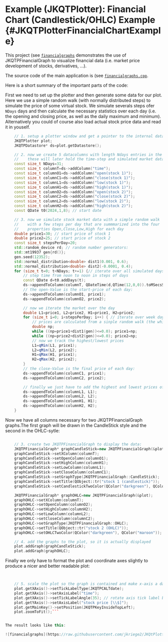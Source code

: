 # Example (JKQTPlotter): Financial Chart (Candlestick/OHLC) Example                                      {#JKQTPlotterFinancialChartExample}


This project (see [`financialgraphs`](https://github.com/jkriege2/JKQtPlotter/tree/master/examples/financialgraphs) demonstrates the use of JKQTPFinancialGraph to visualize financial data (i.e. market price development of stocks, derivatives, ...). 

The source code of the main application is (see [`financialgraphs.cpp`](https://github.com/jkriege2/JKQtPlotter/tree/master/examples/financialgraphs/financialgraphs.cpp).

Here is a short summary of the important parts of the code:


First we need to set up the plotter and then generate some data for our plot. Here we use a simple random walk (with normally distributed steps) to simulate the price of some virtual stock. We simulate severals steps ofer <code>NDays</code> days and then calculate the necessary statistics over each day (i.e. the opening and closing price, as well as the daily maximum and minimum). Alternatively you could of course also load actual stock price data and read it in youself.

```.cpp
    // 1. setup a plotter window and get a pointer to the internal datastore (for convenience)
    JKQTPlotter plot;
    JKQTPDatastore* ds=plot.getDatastore();

    // 2. now we create 5 datacolumns with length Ndays entries in the datastore
    //    these will later hold the time-step and simulated market data of two stocks
    const size_t NDays=31;
    const size_t columnT=ds->addColumn("time");
    const size_t columnO1=ds->addColumn("open(stock 1)");
    const size_t columnC1=ds->addColumn("close(stock 1)");
    const size_t columnL1=ds->addColumn("low(stock 1)");
    const size_t columnH1=ds->addColumn("high(stock 1)");
    const size_t columnO2=ds->addColumn("open(stock 2)");
    const size_t columnC2=ds->addColumn("close(stock 2)");
    const size_t columnL2=ds->addColumn("low(stock 2)");
    const size_t columnH2=ds->addColumn("high(stock 2)");
    const QDate t0(2024,1,8); // start date

    // 3. now we simulate stock market data with a simple random walk
    //    with a few steps per day that are summmarized into the four
    //    properties Open,Close,Low,High for each day
    double price1=30; // start price of stock 1
    double price2=25; // start price of stock 2
    const size_t stepsPerDay=20;
    std::random_device rd; // random number generators:
    std::mt19937 gen{rd()};
    gen.seed(12352);
    std::normal_distribution<double> dist1(0.001, 0.6);
    std::normal_distribution<double> dist2(-0.0001, 0.4);
    for (size_t t=0; t<NDays; t+=1) {// iterate over all simulated days (we don't care for weekends)
        // step time from noon to noon in steps of days
        const QDate d=t0.addDays(t);
        ds->appendToColumn(columnT, QDateTime(d,QTime(12,0,0)).toMSecsSinceEpoch());
        // the open-Value is the start-price of each day:
        ds->appendToColumn(columnO1, price1);
        ds->appendToColumn(columnO2, price2);

        // now we iterate the market over the day
        double L1=price1, L2=price2, H1=price1, H2=price2;
        for (size_t i=0; i<stepsPerDay; i++) { // iterate over week days (Mon-Fri)
            // prices are calculated from a sinple random walk (the while-loops ensure that we have positive prices only
            double np;
            while ((np=price1+dist1(gen))<=0.0); price1=np;
            while ((np=price2+dist2(gen))<=0.0); price2=np;
            // now we track the highest/lowest prices
            L1=qMin(L1, price1);
            L2=qMin(L2, price2);
            H1=qMax(H1, price1);
            H2=qMax(H2, price2);
        }
        // the close-Value is the final price of each day:
        ds->appendToColumn(columnC1, price1);
        ds->appendToColumn(columnC2, price2);

        // finally we just have to add the highest and lowest prices of each day:
        ds->appendToColumn(columnL1, L1);
        ds->appendToColumn(columnL2, L2);
        ds->appendToColumn(columnH1, H1);
        ds->appendToColumn(columnH2, H2);
    }
```

Now we have all columns necessary for two JKQTPFinancialGraph graphs.The first graph will be drawn in the CandleStick style and the second in the OHLC-sytle:

```.cpp

    // 3. create two JKQTPFinancialGraph to display the data:
    JKQTPFinancialGraph* graphCandleStick=new JKQTPFinancialGraph(&plot);
    graphCandleStick->setXColumn(columnT);
    graphCandleStick->setOpenColumn(columnO1);
    graphCandleStick->setHighColumn(columnH1);
    graphCandleStick->setLowColumn(columnL1);
    graphCandleStick->setCloseColumn(columnC1);
    graphCandleStick->setGraphType(JKQTPFinancialGraph::CandleStick);
    graphCandleStick->setTitle(QObject::tr("stock 1 (candlestick)"));
    graphCandleStick->setCandlestickTwoColor(QColor("darkgreen"), QColor("maroon"));

    JKQTPFinancialGraph* graphOHLC=new JKQTPFinancialGraph(&plot);
    graphOHLC->setXColumn(columnT);
    graphOHLC->setOpenColumn(columnO2);
    graphOHLC->setHighColumn(columnH2);
    graphOHLC->setLowColumn(columnL2);
    graphOHLC->setCloseColumn(columnC2);
    graphOHLC->setGraphType(JKQTPFinancialGraph::OHLC);
    graphOHLC->setTitle(QObject::tr("stock 2 (OHLC)"));
    graphOHLC->setOHLCTwoColor(QColor("darkgreen"), QColor("maroon"));

    // 4. add the graphs to the plot, so it is actually displayed
    plot.addGraph(graphCandleStick);
    plot.addGraph(graphOHLC);

```

Finally we only have to format the plot and coordinate axes slightly to produce a nicer and better readable plot:

```.cpp


    // 5. scale the plot so the graph is contained and make x-axis a date-axis
    plot.getXAxis()->setTickLabelType(JKQTPCALTdate);
    plot.getXAxis()->setAxisLabel("time");
    plot.getXAxis()->setTickLabelAngle(35); // rotate axis tick label by 35°, so they are readable
    plot.getYAxis()->setAxisLabel("stock price [\\$]");
    plot.getMainKey()->setPosition(JKQTPKeyInsideTopLeft);
    plot.zoomToFit();```


The result looks like this:

![financialgraphs](https://raw.githubusercontent.com/jkriege2/JKQtPlotter/master/screenshots/financialgraphs.png)



